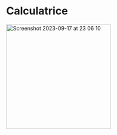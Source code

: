 # Calculatrice
<img width="280" alt="Screenshot 2023-09-17 at 23 06 10" src="https://github.com/FadiShafo/Calculatrice/assets/128102804/354e12e5-56f1-47bc-8a71-81b059eef9a2">
